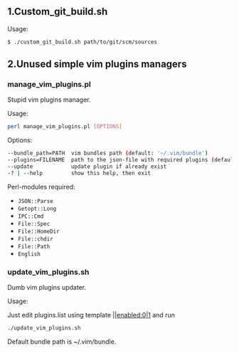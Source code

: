 1.Custom\_git\_build.sh
-----------------------

Usage:

```bash
$ ./custom_git_build.sh path/to/git/scm/sources
```

2.Unused simple vim plugins managers
------------------------------------

### manage\_vim\_plugins.pl

Stupid vim plugins manager.

Usage:

```bash
perl manage_vim_plugins.pl [OPTIONS]
```

Options:

```bash
--bundle_path=PATH  vim bundles path (default: '~/.vim/bundle')
--plugins=FILENAME  path to the json-file with required plugins (default: 'plugins.json')
--update            update plugin if already exist
-? | --help         show this help, then exit
```

Perl-modules required:

- `JSON::Parse`
- `Getopt::Long`
- `IPC::Cmd`
- `File::Spec`
- `File::HomeDir`
- `File::chdir`
- `File::Path`
- `English`

### update\_vim\_plugins.sh

Dumb vim plugins updater.

Usage:

Just edit plugins.list using template <name>|<url>|<enabled:0|1> and run

```bash
./update_vim_plugins.sh
```

Default bundle path is ~/.vim/bundle.
